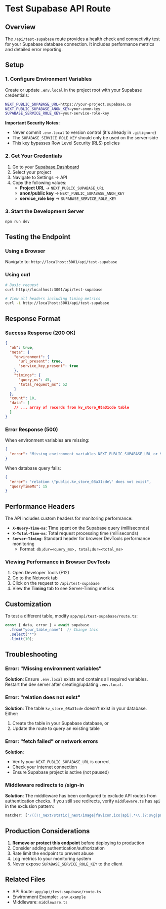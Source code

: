 # Test Supabase API Route

## Overview

The `/api/test-supabase` route provides a health check and connectivity test for your Supabase database connection. It includes performance metrics and detailed error reporting.

## Setup

### 1. Configure Environment Variables

Create or update `.env.local` in the project root with your Supabase credentials:

```bash
NEXT_PUBLIC_SUPABASE_URL=https://your-project.supabase.co
NEXT_PUBLIC_SUPABASE_ANON_KEY=your-anon-key
SUPABASE_SERVICE_ROLE_KEY=your-service-role-key
```

**Important Security Notes:**
- Never commit `.env.local` to version control (it's already in `.gitignore`)
- The `SUPABASE_SERVICE_ROLE_KEY` should only be used on the server-side
- This key bypasses Row Level Security (RLS) policies

### 2. Get Your Credentials

1. Go to your [Supabase Dashboard](https://app.supabase.com)
2. Select your project
3. Navigate to Settings → API
4. Copy the following values:
   - **Project URL** → `NEXT_PUBLIC_SUPABASE_URL`
   - **anon/public key** → `NEXT_PUBLIC_SUPABASE_ANON_KEY`
   - **service_role key** → `SUPABASE_SERVICE_ROLE_KEY`

### 3. Start the Development Server

```bash
npm run dev
```

## Testing the Endpoint

### Using a Browser

Navigate to: `http://localhost:3001/api/test-supabase`

### Using curl

```bash
# Basic request
curl http://localhost:3001/api/test-supabase

# View all headers including timing metrics
curl -i http://localhost:3001/api/test-supabase
```

## Response Format

### Success Response (200 OK)

```json
{
  "ok": true,
  "meta": {
    "environment": {
      "url_present": true,
      "service_key_present": true
    },
    "timings": {
      "query_ms": 45,
      "total_request_ms": 52
    }
  },
  "count": 10,
  "data": [
    // ... array of records from kv_store_08a31cde table
  ]
}
```

### Error Response (500)

When environment variables are missing:
```json
{
  "error": "Missing environment variables NEXT_PUBLIC_SUPABASE_URL or SUPABASE_SERVICE_ROLE_KEY"
}
```

When database query fails:
```json
{
  "error": "relation \"public.kv_store_08a31cde\" does not exist",
  "queryTimeMs": 15
}
```

## Performance Headers

The API includes custom headers for monitoring performance:

- **`X-Query-Time-ms`**: Time spent on the Supabase query (milliseconds)
- **`X-Total-Time-ms`**: Total request processing time (milliseconds)
- **`Server-Timing`**: Standard header for browser DevTools performance monitoring
  - Format: `db;dur=<query_ms>, total;dur=<total_ms>`

### Viewing Performance in Browser DevTools

1. Open Developer Tools (F12)
2. Go to the Network tab
3. Click on the request to `/api/test-supabase`
4. View the **Timing** tab to see Server-Timing metrics

## Customization

To test a different table, modify `app/api/test-supabase/route.ts`:

```typescript
const { data, error } = await supabase
  .from("your_table_name")  // Change this
  .select("*")
  .limit(10);
```

## Troubleshooting

### Error: "Missing environment variables"

**Solution**: Ensure `.env.local` exists and contains all required variables. Restart the dev server after creating/updating `.env.local`.

### Error: "relation does not exist"

**Solution**: The table `kv_store_08a31cde` doesn't exist in your database. Either:
1. Create the table in your Supabase database, or
2. Update the route to query an existing table

### Error: "fetch failed" or network errors

**Solution**: 
- Verify your `NEXT_PUBLIC_SUPABASE_URL` is correct
- Check your internet connection
- Ensure Supabase project is active (not paused)

### Middleware redirects to /sign-in

**Solution**: The middleware has been configured to exclude API routes from authentication checks. If you still see redirects, verify `middleware.ts` has `api` in the exclusion pattern:

```typescript
matcher: ['/((?!_next/static|_next/image|favicon.ico|api|.*\\.(?:svg|png|jpg|jpeg|gif|webp)$).*)']
```

## Production Considerations

1. **Remove or protect this endpoint** before deploying to production
2. Consider adding authentication/authorization
3. Rate limit the endpoint to prevent abuse
4. Log metrics to your monitoring system
5. Never expose `SUPABASE_SERVICE_ROLE_KEY` to the client

## Related Files

- API Route: `app/api/test-supabase/route.ts`
- Environment Example: `.env.example`
- Middleware: `middleware.ts`
